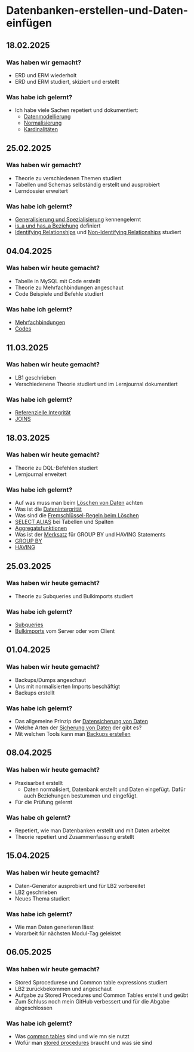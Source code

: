# Datenbanken-erstellen-und-Daten-einfügen


## 18.02.2025
### Was haben wir gemacht?
- ERD und ERM wiederholt
- ERD und ERM studiert, skiziert und erstellt

### Was habe ich gelernt?
- Ich habe viele Sachen repetiert und dokumentiert:
  - [Datenmodellierung](https://github.com/jevshyl/Datenbanken-erstellen-und-Daten-einfuegen/tree/main/01_Repetition#datenmodellierung-theorie)
  - [Normalisierung](https://github.com/jevshyl/Datenbanken-erstellen-und-Daten-einfuegen/tree/main/01_Repetition#normalisierung)
  - [Kardinalitäten](https://github.com/jevshyl/Datenbanken-erstellen-und-Daten-einfuegen/tree/main/01_Repetition#kardinalitäten)

## 25.02.2025

### Was haben wir gemacht?
- Theorie zu verschiedenen Themen studiert
- Tabellen und Schemas selbständig erstellt und ausprobiert
- Lerndossier erweitert

### Was habe ich gelernt?
  - [Generalisierung und Spezialisierung](https://github.com/jevshyl/Datenbanken-erstellen-und-Daten-einfuegen/blob/main/02_Theorie_Tag2/README.md#generalisierung-und-spezialisierung) kennengelernt
  - [is_a und has_a Beziehung](https://github.com/jevshyl/Datenbanken-erstellen-und-Daten-einfuegen/blob/main/02_Theorie_Tag2/README.md#is_a-und-has_a-beziehungen) definiert
  - [Identifying Relationships](https://github.com/jevshyl/Datenbanken-erstellen-und-Daten-einfuegen/blob/main/02_Theorie_Tag2/README.md#identifying-relationship) und [Non-Identifying Relationships](https://github.com/jevshyl/Datenbanken-erstellen-und-Daten-einfuegen/blob/main/02_Theorie_Tag2/README.md#non-identifying-relationship) studiert


## 04.04.2025

### Was haben wir heute gemacht?
- Tabelle in MySQL mit Code erstellt
- Theorie zu Mehrfachbindungen angeschaut
- Code Beispiele und Befehle studiert


### Was habe ich gelernt?
- [Mehrfachbindungen](https://github.com/jevshyl/Datenbanken-erstellen-und-Daten-einfuegen/tree/main/03_Theorie_Tag3#mehrfachbindungen)
- [Codes](https://github.com/jevshyl/Datenbanken-erstellen-und-Daten-einfuegen/tree/main/03_Theorie_Tag3#codes)


## 11.03.2025

### Was haben wir heute gemacht?
- LB1 geschrieben
- Verschiedenene Theorie studiert und im Lernjournal dokumentiert

### Was habe ich gelernt?
- [Referenzielle Integrität](https://github.com/jevshyl/Datenbanken-erstellen-und-Daten-einfuegen/tree/main/04_Theorie_Tag4#referenzielle-integrit%C3%A4t)
- [JOINS](https://github.com/jevshyl/Datenbanken-erstellen-und-Daten-einfuegen/tree/main/04_Theorie_Tag4#JOINS)

## 18.03.2025

### Was haben wir heute gemacht?
- Theorie zu DQL-Befehlen studiert
- Lernjournal erweitert 

### Was habe ich gelernt?
- Auf was muss man beim [Löschen von Daten](https://github.com/jevshyl/Datenbanken-erstellen-und-Daten-einfuegen/blob/main/05_Theorie_Tag5/README.md#l%C3%B6schen-von-daten-in-professionellen-datenbank) achten
- Was ist die [Datenintergrität](https://github.com/jevshyl/Datenbanken-erstellen-und-Daten-einfuegen/blob/main/05_Theorie_Tag5/README.md#Datenintegrität)
- Was sind die [Fremschlüssel-Regeln beim Löschen](https://github.com/jevshyl/Datenbanken-erstellen-und-Daten-einfuegen/blob/main/05_Theorie_Tag5/README.md#Fremdschlüssel-Regeln-beim-Löschen)
- [SELECT ALIAS](https://github.com/jevshyl/Datenbanken-erstellen-und-Daten-einfuegen/blob/main/05_Theorie_Tag5/README.md#SELECT-ALIAS) bei Tabellen und Spalten
- [Aggregatsfunktionen](https://github.com/jevshyl/Datenbanken-erstellen-und-Daten-einfuegen/blob/main/05_Theorie_Tag5/README.md#Aggregatsfunktionen)
- Was ist der [Merksatz](https://github.com/jevshyl/Datenbanken-erstellen-und-Daten-einfuegen/blob/main/05_Theorie_Tag5/README.md#Merksatz) für GROUP BY und HAVING Statements
- [GROUP BY](https://github.com/jevshyl/Datenbanken-erstellen-und-Daten-einfuegen/blob/main/05_Theorie_Tag5/README.md#GROUP-BY)
- [HAVING](https://github.com/jevshyl/Datenbanken-erstellen-und-Daten-einfuegen/blob/main/05_Theorie_Tag5/README.md#HAVING)

## 25.03.2025

### Was haben wir heute gemacht?
- Theorie zu Subqueries und Bulkimports studiert

### Was habe ich gelernt?
- [Subqueries](https://github.com/jevshyl/Datenbanken-erstellen-und-Daten-einfuegen/tree/main/06_Theorie_Tag6#subquery)
- [Bulkimports](https://github.com/jevshyl/Datenbanken-erstellen-und-Daten-einfuegen/tree/main/06_Theorie_Tag6#bulkimport) vom Server oder vom Client


## 01.04.2025

### Was haben wir heute gemacht?
- Backups/Dumps angeschaut
- Uns mit normalisierten Imports beschäftigt
- Backups erstellt 

### Was habe ich gelernt?
- Das allgemeine Prinzip der [Datensicherung von Daten](https://github.com/jevshyl/Datenbanken-erstellen-und-Daten-einfuegen/blob/main/07_Theorie_Tag7/README.md#datensicherung-von-datenbanken)
- Welche Arten der [Sicherung von Daten](https://github.com/jevshyl/Datenbanken-erstellen-und-Daten-einfuegen/blob/main/07_Theorie_Tag7/README.md#sicherung-von-datenbanken) der gibt es?
- Mit welchen Tools kann man [Backups erstellen](https://github.com/jevshyl/Datenbanken-erstellen-und-Daten-einfuegen/blob/main/07_Theorie_Tag7/README.md#backups-erstellen)


## 08.04.2025

### Was haben wir heute gemacht?
- Praxisarbeit erstellt
  - Daten normalisiert, Datenbank erstellt und Daten eingefügt. Dafür auch Beziehungen bestummen und eingefügt.
- Für die Prüfung gelernt

### Was habe ch gelernt?
- Repetiert, wie man Datenbanken erstellt und mit Daten arbeitet
- Theorie repetiert und Zusammenfassung erstellt


## 15.04.2025

### Was haben wir heute gemacht?
- Daten-Generator ausprobiert und für LB2 vorbereitet
- LB2 geschrieben
- Neues Thema studiert

### Was habe ich gelernt?
- Wie man Daten generieren lässt
- Vorarbeit für nächsten Modul-Tag geleistet


## 06.05.2025

### Was haben wir heute gemacht?
- Stored Sprocedurese und Common table expressions studiert
- LB2 zurückbekommen und angeschaut
- Aufgabe zu Stored Procedures und Common Tables erstellt und geübt
- Zum Schluss noch mein GitHub verbessert und für die Abgabe abgeschlossen

### Was habe ich gelernt?
- Was [common tables](https://github.com/jevshyl/Datenbanken-erstellen-und-Daten-einfuegen/blob/main/10_Theorie_Tag10/README.md#common-table-expressions-ctes) sind und wie mn sie nutzt
- Wofür man [stored procedures](https://github.com/jevshyl/Datenbanken-erstellen-und-Daten-einfuegen/blob/main/10_Theorie_Tag10/README.md#stored-procedures) braucht und was sie sind
